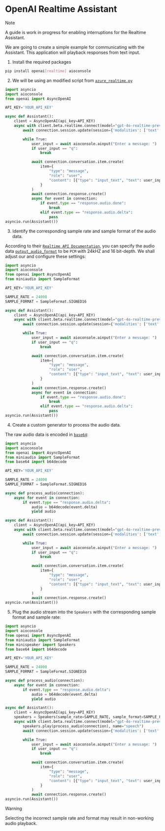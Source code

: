 # OpenAI Realtime Assistant

> [!NOTE]
> A guide is work in progress for enabling interruptions for the Realtime Assistant.

We are going to create a simple example for communicating with the Assistant. This application will playback responses from text input.

1. Install the required packages

```sh
pip install openai[realtime] aioconsole
```

2. We will be using an modified script from [`azure_realtime.py`](https://github.com/openai/openai-python/blob/main/examples/realtime/azure_realtime.py)

```python
import asyncio
import aioconsole
from openai import AsyncOpenAI

API_KEY='YOUR_API_KEY'

async def Assistant():
    client = AsyncOpenAI(api_key=API_KEY)
    async with client.beta.realtime.connect(model="gpt-4o-realtime-preview") as connection:
        await connection.session.update(session={'modalities': ['text', 'audio']})

        while True:
            user_input = await aioconsole.ainput("Enter a message: ")
            if user_input == "q":
                break

            await connection.conversation.item.create(
                item={
                    "type": "message",
                    "role": "user",
                    "content": [{"type": "input_text", "text": user_input}],
                }
            )
            await connection.response.create()
            async for event in connection:
                if event.type == "response.audio.done":
                    break
                elif event.type == "response.audio.delta":
                    pass
asyncio.run(Assistant())
```

3. Identify the corresponding sample rate and sample format of the audio data.

According to their [`Realtime API Documentation`](https://platform.openai.com/docs/api-reference/realtime-sessions/create), you can specify the audio data [`output_audio_format`](https://platform.openai.com/docs/api-reference/realtime-sessions/create#realtime-sessions-create-output_audio_format) to be `PCM` with 24kHZ and 16 bit-depth. We shall adjust our and configure these settings:

```python
import asyncio
import aioconsole
from openai import AsyncOpenAI
from miniaudio import SampleFormat

API_KEY='YOUR_API_KEY'

SAMPLE_RATE = 24000
SAMPLE_FORMAT = SampleFormat.SIGNED16

async def Assistant():
    client = AsyncOpenAI(api_key=API_KEY)
    async with client.beta.realtime.connect(model="gpt-4o-realtime-preview") as connection:
        await connection.session.update(session={'modalities': ['text', 'audio'], 'output_audio_format': 'pcm16'})

        while True:
            user_input = await aioconsole.ainput("Enter a message: ")
            if user_input == "q":
                break

            await connection.conversation.item.create(
                item={
                    "type": "message",
                    "role": "user",
                    "content": [{"type": "input_text", "text": user_input}],
                }
            )
            await connection.response.create()
            async for event in connection:
                if event.type == "response.audio.done":
                    break
                elif event.type == "response.audio.delta":
                    pass
asyncio.run(Assistant())
```

4. Create a custom generator to process the audio data.

The raw audio data is encoded in [`base64`](https://platform.openai.com/docs/api-reference/realtime-server-events/response/audio/delta):

```python
import asyncio
import aioconsole
from openai import AsyncOpenAI
from miniaudio import SampleFormat
from base64 import b64decode

API_KEY='YOUR_API_KEY'

SAMPLE_RATE = 24000
SAMPLE_FORMAT = SampleFormat.SIGNED16

async def process_audio(connection):
    async for event in connection:  
        if event.type == "response.audio.delta":
            audio = b64decode(event.delta)
            yield audio

async def Assistant():
    client = AsyncOpenAI(api_key=API_KEY)
    async with client.beta.realtime.connect(model="gpt-4o-realtime-preview") as connection:
        await connection.session.update(session={'modalities': ['text', 'audio'], 'output_audio_format': 'pcm16'})

        while True:
            user_input = await aioconsole.ainput("Enter a message: ")
            if user_input == "q":
                break

            await connection.conversation.item.create(
                item={
                    "type": "message",
                    "role": "user",
                    "content": [{"type": "input_text", "text": user_input}],
                }
            )
            await connection.response.create()
asyncio.run(Assistant())
```

5. Plug the audio stream into the `Speakers` with the corresponding sample format and sample rate:

```python
import asyncio
import aioconsole
from openai import AsyncOpenAI
from miniaudio import SampleFormat
from minispeaker import Speakers
from base64 import b64decode

API_KEY='YOUR_API_KEY'

SAMPLE_RATE = 24000
SAMPLE_FORMAT = SampleFormat.SIGNED16

async def process_audio(connection):
    async for event in connection:  
        if event.type == "response.audio.delta":
            audio = b64decode(event.delta)
            yield audio

async def Assistant():
    client = AsyncOpenAI(api_key=API_KEY)
    speakers = Speakers(sample_rate=SAMPLE_RATE, sample_format=SAMPLE_FORMAT)
    async with client.beta.realtime.connect(model="gpt-4o-realtime-preview") as connection:
        speakers.play(process_audio(connection), name="speech")
        await connection.session.update(session={'modalities': ['text', 'audio'], 'output_audio_format': 'pcm16'})

        while True:
            user_input = await aioconsole.ainput("Enter a message: ")
            if user_input == "q":
                break

            await connection.conversation.item.create(
                item={
                    "type": "message",
                    "role": "user",
                    "content": [{"type": "input_text", "text": user_input}],
                }
            )
            await connection.response.create()
asyncio.run(Assistant())
```

> [!WARNING]  
> Selecting the incorrect sample rate and format  may result in non-working audio playback.